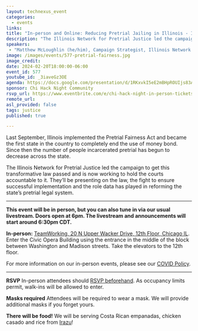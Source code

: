 ```yaml
---
layout: technexus_event
categories:
  - events
links: 
title: "In-person and Online: Reducing Pretrial Jailing in Illinois - Implementing the Pretrial Fairness Act"
description: "The Illinois Network for Pretrial Justice led the campaign to get the Illinois Pretrial Fairness Act law passed and is now working to hold the courts accountable to it. They’ll be presenting on the law, the fight to ensure successful implementation and the role data has played in reforming the state’s pretrial legal system."
speakers:
 - "Matthew McLoughlin (he/him), Campaign Strategist, Illinois Network for Pretrial Justice" 
image: /images/events/577-pretrial-fairness.jpg
image_credit: 
date: 2024-02-20T18:00:00-06:00
event_id: 577
youtube_id: _3iaveGz3OE
agenda: https://docs.google.com/presentation/d/1RKxvkI5eE2mBHpROUIjs83Aeh9-DnUATEUSDPDuCADc/edit#slide=id.g121c7120608_0_0
sponsor: Chi Hack Night Community
rsvp_url: https://www.eventbrite.com/e/chi-hack-night-in-person-tickets-655380890887
remote_url: 
asl_provided: false
tags: justice
published: true

---
```


Last September, Illinois implemented the Pretrial Fairness Act and became the first state in the country to completely end the use of money bond. Since then the number of people incarcerated pretrial has begun to decrease across the state. 

The Illinois Network for Pretrial Justice led the campaign to get this transformative law passed and is now working to hold the courts accountable to it. They’ll be presenting on the law, the fight to ensure successful implementation and the role data has played in reforming the state’s pretrial legal system. 

---

**This event will be in person, but you can also tune in via our usual livestream. Doors open at 6pm. The livestream and announcements will start around 6:30pm CDT.**

**In-person:** <a href='https://www.google.com/maps/place/TechNexus+Venture+Collaborative/@41.8835673,-87.6394085,17z/data=!3m1!4b1!4m5!3m4!1s0x880e2d5be57f04c5:0xa87e47e177660090!8m2!3d41.8835673!4d-87.6372198'>TeamWorking, 20 N Upper Wacker Drive, 12th Floor, Chicago IL</a>. Enter the Civic Opera Building using the entrance in the middle of the block between Washington and Madison streets. Take the elevators to the 12th floor.

For more information on our in-person events, please see our [COVID Policy](/blog/2022/09/09/our-covid-19-policy.html). 

---

**RSVP** In-person attendees should [RSVP beforehand]({{page.rsvp_url}}). As occupancy limits permit, walk-ins will be allowed to enter.

**Masks required** Attendees will be required to wear a mask. We will provide additional masks if you forget yours.

**There will be food!** We will be serving Costa Rican empanadas, chicken casado and rice from [Irazu](https://www.irazuchicago.com/)!
